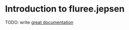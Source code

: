 # Introduction to fluree.jepsen

TODO: write [great documentation](http://jacobian.org/writing/what-to-write/)
